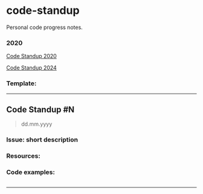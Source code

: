 # code-standup

Personal code progress notes.

### 2020
[Code Standup 2020](./src//readme-2020.md)

[Code Standup 2024](./src//readme-2024.md)

### Template:
---
## Code Standup #N

> dd.mm.yyyy

### Issue: short description

### Resources:

### Code examples:

```
```
---
